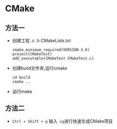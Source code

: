 # CMake

## 方法一

+ 创建工程 .c .h CMakeLists.txt 
  
  ```
  cmake_minimum_required(VERSION 3.0)
  project(CMakeTest)
  add_executable(CMakeTest CMakeTest.c)
  ```

+ 创建build文件夹,运行cmake
  
  ```
  cd build
  cmake ..
  ```

+ 运行make

## 方法二

+ `Ctrl + Shift + p` 输入` cq`进行快速生成CMake项目
